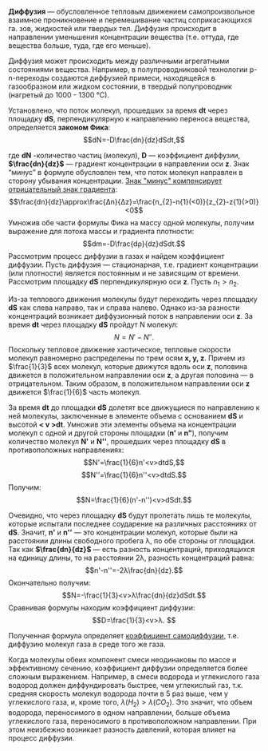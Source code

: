 **Диффузия** — обусловленное тепловым движением самопроизвольное взаимное проникновение и перемешивание частиц соприкасающихся га. зов, жидкостей или твердых тел. Диффузия происходит в направлении уменьшения концентрации вещества (т.е. оттуда, где вещества больше, туда, где его меньше).  

Диффузия может происходить между различными агрегатными состояниями вещества. Например, в полупроводниковой технологии р-n-переходы создаются диффузией примеси, находящейся в газообразном или жидком состоянии, в твердый полупроводник (нагретый до 1000 - 1300 °С).  
  
Установлено, что поток молекул, прошедших за время **dt** через площадку **dS**, перпендикулярную к направлению переноса вещества, определяется **законом Фика**:
$$dN=-D\frac{dn}{dz}dSdt,$$

где **dN** -количество частиц (молекул), **D** — коэффициент диффузии, **$\frac{dn}{dz}$** — градиент концентрации в направлении оси **z**. Знак “минус” в формуле обусловлен тем, что поток молекул направлен в сторону убывания концентрации. <u>Знак "минус" компенсирует отрицательный знак градиента</u>:
$$\frac{dn}{dz}\approx\frac{Δn}{Δz}=\frac{n_{2}-n{1}(<0)}{z_{2}-z{1}(>0)}<0$$
Умножив обе части формулы Фика на массу одной молекулы, получим выражение для потока массы и градиента плотности: 
$$dm=-D\frac{dρ}{dz}dSdt.$$
Рассмотрим процесс диффузии в газах и найдем коэффициент диффузии. Пусть диффузия — стационарная, т.е. градиент концентрации (или плотности) является постоянным и не зависящим от времени. Рассмотрим площадку **dS** перпендикулярную оси **z**. Пусть $n_{1} > n_{2}$. 

Из-за теплового движения молекулы будут переходить через площадку **dS** как слева направо, так и справа налево. Однако из-за разности концентраций возникает диффузионный поток в направлении оси **z**. За время **dt** через площадку **dS** пройдут N молекул: 
$$N=N'-N''.$$
Поскольку тепловое движение хаотическое, тепловые скорости молекул равномерно распределены по трем осям **х, у, z**. Причем из $\frac{1}{3}$ всех молекул, которые движутся вдоль оси **z**, половина движется в положительном направлении оси **z**, а другая половина — в отрицательном. Таким образом, в положительном направлении оси **z** движется $\frac{1}{6}$ часть молекул.

За время **dt** до площадки **dS** долетят все движущиеся по направлению к ней молекулы, заключенные в элементе объема с основанием **dS** и высотой **< v >dt**. Умножив эти элементы объема на концентрации молекул с одной и другой стороны площадки (**n’** и **n"**), получим количество молекул **N'** и **N''**, прошедших через площадку **dS** в противоположных направлениях:  
  $$N'=\frac{1}{6}n'<v>dtdS,$$
  $$N''=\frac{1}{6}n''<v>dtdS.$$
Получим:
$$N=\frac{1}{6}(n'-n'')<v>dSdt.$$

Очевидно, что через площадку **dS** будут пролетать лишь те молекулы, которые испытали последнее соударение на различных расстояниях от **dS**. Значит, **n'** и **n''** — это концентрации молекул, которые были на расстоянии длины свободного пробега λ, по обе стороны от площадки. Так как **$\frac{dn}{dz}$** — есть разность концентраций, приходящихся на единицу длины, то на расстоянии 2λ, разность концентраций равна:   
$$n'-n''=-2λ\frac{dn}{dz}.$$
Окончательно получим:
$$N=-\frac{1}{3}<v>λ\frac{dn}{dz}dSdt.$$
Сравнивая формулы находим коэффициент диффузии:
$$D=\frac{1}{3}<v>λ. $$
  
Полученная формула определяет <u>коэффициент самодиффузии</u>, т.е. диффузию молекул газа в среде того же газа.  
  
Когда молекулы обеих компонент смеси неодинаковы по массе и эффективному сечению, коэффициент диффузии определяется более сложным выражением. Например, в смеси водорода и углекислого газа водород должен диффундировать быстрее, чем углекислый газ, т.к. средняя скорость молекул водорода почти в 5 раз выше, чем у углекислого газа, и, кроме того, $λ(H_{2})>λ(CO_{2})$. Это значит, что объем водорода, переносимого в одном направлении, больше объема углекислого газа, переносимого в противоположном направлении. При этом неизбежно возникает разность давлений, которая влияет на процесс диффузии.
